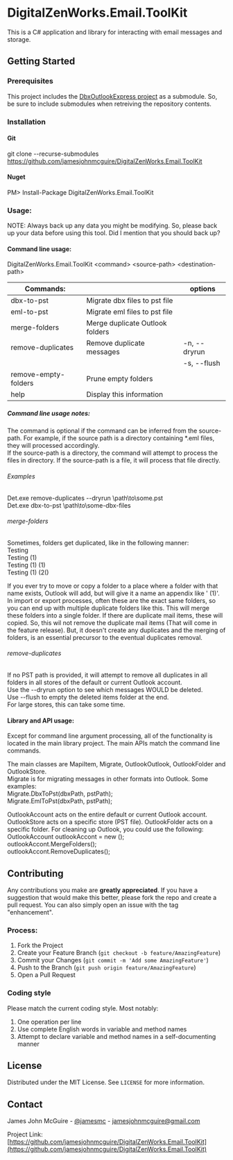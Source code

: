 # DigitalZenWorks.Email.ToolKit

This is a C# application and library for interacting with email messages and storage.

## Getting Started

### Prerequisites

This project includes the [DbxOutlookExpress project](https://github.com/jamesjohnmcguire/DbxOutlookExpress) as a submodule.  So, be sure to include submodules when retreiving the repository contents. 

### Installation
#### Git
git clone --recurse-submodules https://github.com/jamesjohnmcguire/DigitalZenWorks.Email.ToolKit

#### Nuget
PM> Install-Package DigitalZenWorks.Email.ToolKit

### Usage:

NOTE: Always back up any data you might be modifying.  So, please back up your data before using this tool.  Did I mention that you should back up?  

#### Command line usage:

DigitalZenWorks.Email.ToolKit \<command\> \<source-path\> \<destination-path\>

| Commands:            |                                 | options      |
| -------------------- | ------------------------------  | ------------ |
| dbx-to-pst           | Migrate dbx files to pst file   |              |
| eml-to-pst           | Migrate eml files to pst file   |              |
| merge-folders        | Merge duplicate Outlook folders |              |
| remove-duplicates    | Remove duplicate messages       | -n, --dryrun |
|                      |                                 | -s, --flush  |
| remove-empty-folders | Prune empty folders             |              |
| help                 | Display this information        |              |

##### Command line usage notes:
The command is optional if the command can be inferred from the source-path.  For example, if the source path is a directory containing *.eml files, they will processed accordingly.  
If the source-path is a directory, the command will attempt to process the files in directory.  If the source-path is a file, it will process that file directly.  

###### Examples
Det.exe remove-duplicates --dryrun \path\to\some.pst  
Det.exe dbx-to-pst \path\to\some-dbx-files  

###### merge-folders
Sometimes, folders get duplicated, like in the following manner:  
Testing  
Testing (1)  
Testing (1) (1)  
Testing (1) (2()  

If you ever try to move or copy a folder to a place where a folder with that name exists, Outlook will add, but will give it a name an appendix like ' (1)'.  In import or export processes, often these are the exact same folders, so you can end up with multiple duplicate folders like this.  This will merge these folders into a single folder.  If there are duplicate mail items, these will copied.  So, this wil not remove the duplicate mail items (That will come in the feature release).  But, it doesn't create any duplicates and the merging of folders, is an essential precursor to the eventual duplicates removal.  

###### remove-duplicates
If no PST path is provided, it will attempt to remove all duplicates in all folders in all stores of the default or current Outlook account.  
Use the --dryrun option to see which messages WOULD be deleted.  
Use --flush to empty the deleted items folder at the end.  
For large stores, this can take some time.

#### Library and API usage:
Except for command line argument processing, all of the functionality is located in the main library project.  The main APIs match the command line commands.

The main classes are MapiItem, Migrate, OutlookOutlook, OutlookFolder and OutlookStore.  
Migrate is for migrating messages in other formats into Outlook.  Some examples:  
Migrate.DbxToPst(dbxPath, pstPath);  
Migrate.EmlToPst(dbxPath, pstPath);  

OutlookAccount acts on the entire default or current Outlook account.  OutlookStore acts on a specific store (PST file).  OutlookFolder acts on a specific folder. 
For cleaning up Outlook, you could use the following:  
OutlookAccount outlookAccont = new ();  
outlookAccont.MergeFolders();  
outlookAccont.RemoveDuplicates();  


## Contributing

Any contributions you make are **greatly appreciated**.  If you have a suggestion that would make this better, please fork the repo and create a pull request. You can also simply open an issue with the tag "enhancement".

### Process:

1. Fork the Project
2. Create your Feature Branch (`git checkout -b feature/AmazingFeature`)
3. Commit your Changes (`git commit -m 'Add some AmazingFeature'`)
4. Push to the Branch (`git push origin feature/AmazingFeature`)
5. Open a Pull Request

### Coding style
Please match the current coding style.  Most notably:  
1. One operation per line
2. Use complete English words in variable and method names
3. Attempt to declare variable and method names in a self-documenting manner


## License

Distributed under the MIT License. See `LICENSE` for more information.

## Contact

James John McGuire - [@jamesmc](https://twitter.com/jamesmc) - jamesjohnmcguire@gmail.com

Project Link: [https://github.com/jamesjohnmcguire/DigitalZenWorks.Email.ToolKit](https://github.com/jamesjohnmcguire/DigitalZenWorks.Email.ToolKit)

